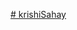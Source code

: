 [# krishiSahay](https://drive.google.com/file/d/1AngdnHknntvq0epasAPU5RGDo8lulojM/view?usp=sharing)
